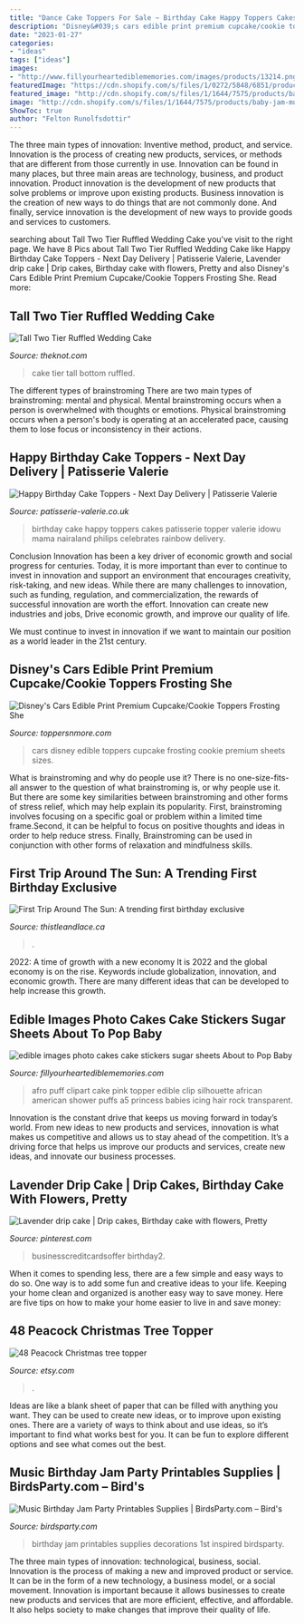 ```yaml
---
title: "Dance Cake Toppers For Sale ~ Birthday Cake Happy Toppers Cakes Patisserie Topper Valerie Idowu Mama Nairaland Philips Celebrates Rainbow Delivery"
description: "Disney&#039;s cars edible print premium cupcake/cookie toppers frosting she"
date: "2023-01-27"
categories:
- "ideas"
tags: ["ideas"]
images:
- "http://www.fillyourheartediblememories.com/images/products/13214.png"
featuredImage: "https://cdn.shopify.com/s/files/1/0272/5848/6851/products/happy-birthday-cake-toppers-183277_1200x1200.jpg?v=1593839525"
featured_image: "http://cdn.shopify.com/s/files/1/1644/7575/products/baby-jam-music-birthday-party-printables_1024x1024.png?v=1481200621"
image: "http://cdn.shopify.com/s/files/1/1644/7575/products/baby-jam-music-birthday-party-printables_1024x1024.png?v=1481200621"
ShowToc: true
author: "Felton Runolfsdottir"
---
```



The three main types of innovation: Inventive method, product, and service.
Innovation is the process of creating new products, services, or methods that are different from those currently in use. Innovation can be found in many places, but three main areas are technology, business, and product innovation. 
Product innovation is the development of new products that solve problems or improve upon existing products. Business innovation is the creation of new ways to do things that are not commonly done. And finally, service innovation is the development of new ways to provide goods and services to customers.

	

		
searching about Tall Two Tier Ruffled Wedding Cake you've visit to the right page. We have 8 Pics about Tall Two Tier Ruffled Wedding Cake like Happy Birthday Cake Toppers - Next Day Delivery | Patisserie Valerie, Lavender drip cake | Drip cakes, Birthday cake with flowers, Pretty and also Disney&#039;s Cars Edible Print Premium Cupcake/Cookie Toppers Frosting She. Read more:
		
    
## Tall Two Tier Ruffled Wedding Cake

<img loading=lazy src="https://apis.xogrp.com/media-api/images/b0fdd41a-124c-11e4-843f-22000aa61a3e" onerror="this.onerror=null;this.src='https://tse4.mm.bing.net/th?id=OIP.C2gUFcKIaKpOlg5-QLRGBgHaLG&amp;pid=15.1';" alt="Tall Two Tier Ruffled Wedding Cake">

_Source: theknot.com_

>cake tier tall bottom ruffled. 

	

The different types of brainstroming
There are two main types of brainstroming: mental and physical. Mental brainstroming occurs when a person is overwhelmed with thoughts or emotions. Physical brainstroming occurs when a person's body is operating at an accelerated pace, causing them to lose focus or inconsistency in their actions.

    
## Happy Birthday Cake Toppers - Next Day Delivery | Patisserie Valerie

<img loading=lazy src="https://cdn.shopify.com/s/files/1/0272/5848/6851/products/happy-birthday-cake-toppers-183277_1200x1200.jpg?v=1593839525" onerror="this.onerror=null;this.src='https://tse4.mm.bing.net/th?id=OIP.nYffGDWAar0OZfb8xDIlsgHaJQ&amp;pid=15.1';" alt="Happy Birthday Cake Toppers - Next Day Delivery | Patisserie Valerie">

_Source: patisserie-valerie.co.uk_

>birthday cake happy toppers cakes patisserie topper valerie idowu mama nairaland philips celebrates rainbow delivery. 

	

Conclusion
Innovation has been a key driver of economic growth and social progress for centuries. Today, it is more important than ever to continue to invest in innovation and support an environment that encourages creativity, risk-taking, and new ideas.
While there are many challenges to innovation, such as funding, regulation, and commercialization, the rewards of successful innovation are worth the effort. Innovation can create new industries and jobs, Drive economic growth, and improve our quality of life.

We must continue to invest in innovation if we want to maintain our position as a world leader in the 21st century.

    
## Disney&#039;s Cars Edible Print Premium Cupcake/Cookie Toppers Frosting She

<img loading=lazy src="https://cdn.shopify.com/s/files/1/2985/9636/products/s-l1600_2_0e2da06a-59ed-4caa-af8d-d2df375c0559_1200x1200.jpg?v=1522463771" onerror="this.onerror=null;this.src='https://tse3.mm.bing.net/th?id=OIP.vwwHgJU305u3lqmvNdb2RAHaKX&amp;pid=15.1';" alt="Disney&#039;s Cars Edible Print Premium Cupcake/Cookie Toppers Frosting She">

_Source: toppersnmore.com_

>cars disney edible toppers cupcake frosting cookie premium sheets sizes. 

	

What is brainstroming and why do people use it?
There is no one-size-fits-all answer to the question of what brainstroming is, or why people use it. But there are some key similarities between brainstroming and other forms of stress relief, which may help explain its popularity. First, brainstroming involves focusing on a specific goal or problem within a limited time frame.Second, it can be helpful to focus on positive thoughts and ideas in order to help reduce stress. Finally, Brainstroming can be used in conjunction with other forms of relaxation and mindfulness skills.

    
## First Trip Around The Sun: A Trending First Birthday Exclusive

<img loading=lazy src="https://thistleandlace.ca/wp-content/uploads/2020/12/First-trip-around-the-sun-Birthday-cake-topper-2.jpg" onerror="this.onerror=null;this.src='https://tse1.mm.bing.net/th?id=OIP.WCzoVA9vcnchQ9DonfxP0wHaJ3&amp;pid=15.1';" alt="First Trip Around The Sun: A trending first birthday exclusive">

_Source: thistleandlace.ca_

>. 

	

2022: A time of growth with a new economy
It is 2022 and the global economy is on the rise. Keywords include globalization, innovation, and economic growth. There are many different ideas that can be developed to help increase this growth.

    
## Edible Images Photo Cakes Cake Stickers Sugar Sheets About To Pop Baby

<img loading=lazy src="http://www.fillyourheartediblememories.com/images/products/13214.png" onerror="this.onerror=null;this.src='https://tse4.mm.bing.net/th?id=OIP.rWq0BCojtTEaOmSmPNv7cwAAAA&amp;pid=15.1';" alt="edible images photo cakes cake stickers sugar sheets About to Pop Baby">

_Source: fillyourheartediblememories.com_

>afro puff clipart cake pink topper edible clip silhouette african american shower puffs a5 princess babies icing hair rock transparent. 

	

Innovation is the constant drive that keeps us moving forward in today’s world. From new ideas to new products and services, innovation is what makes us competitive and allows us to stay ahead of the competition. It’s a driving force that helps us improve our products and services, create new ideas, and innovate our business processes.

    
## Lavender Drip Cake | Drip Cakes, Birthday Cake With Flowers, Pretty

<img loading=lazy src="https://i.pinimg.com/736x/f9/3a/97/f93a978e0dfd7e56d5ab4131fd4c4f4f.jpg" onerror="this.onerror=null;this.src='https://tse4.mm.bing.net/th?id=OIP.3wugrvYcleT0okGgddgPsgHaLO&amp;pid=15.1';" alt="Lavender drip cake | Drip cakes, Birthday cake with flowers, Pretty">

_Source: pinterest.com_

>businesscreditcardsoffer birthday2. 

	

When it comes to spending less, there are a few simple and easy ways to do so. One way is to add some fun and creative ideas to your life. Keeping your home clean and organized is another easy way to save money. Here are five tips on how to make your home easier to live in and save money: 

    
## 48 Peacock Christmas Tree Topper

<img loading=lazy src="https://img0.etsystatic.com/000/0/5359360/il_570xN.286780444.jpg" onerror="this.onerror=null;this.src='https://tse2.mm.bing.net/th?id=OIP.4hMp_1tCfDh2Xijud2719gHaMM&amp;pid=15.1';" alt="48 Peacock Christmas tree topper">

_Source: etsy.com_

>. 

	

Ideas are like a blank sheet of paper that can be filled with anything you want. They can be used to create new ideas, or to improve upon existing ones. There are a variety of ways to think about and use ideas, so it’s important to find what works best for you. It can be fun to explore different options and see what comes out the best.

    
## Music Birthday Jam Party Printables Supplies | BirdsParty.com – Bird&#039;s

<img loading=lazy src="http://cdn.shopify.com/s/files/1/1644/7575/products/baby-jam-music-birthday-party-printables_1024x1024.png?v=1481200621" onerror="this.onerror=null;this.src='https://tse2.mm.bing.net/th?id=OIP.mj9G9SbQkcaMCuiMSJceYgHaLG&amp;pid=15.1';" alt="Music Birthday Jam Party Printables Supplies | BirdsParty.com – Bird&#039;s">

_Source: birdsparty.com_

>birthday jam printables supplies decorations 1st inspired birdsparty. 

	

The three main types of innovation: technological, business, social.
Innovation is the process of making a new and improved product or service. It can be in the form of a new technology, a business model, or a social movement. Innovation is important because it allows businesses to create new products and services that are more efficient, effective, and affordable. It also helps society to make changes that improve their quality of life.

